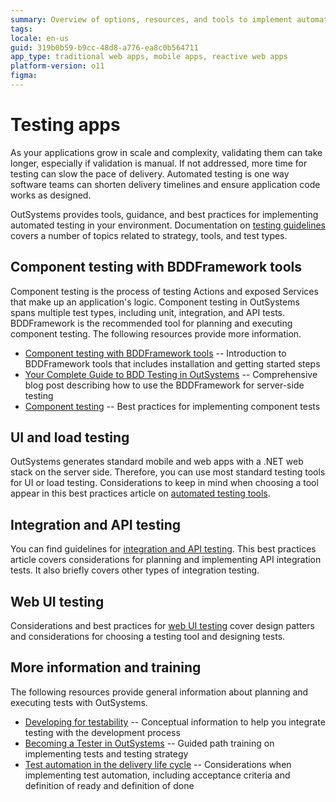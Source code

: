 ```yaml
---
summary: Overview of options, resources, and tools to implement automated testing in your OutSystems environment .
tags: 
locale: en-us
guid: 319b0b59-b9cc-48d8-a776-ea8c0b564711
app_type: traditional web apps, mobile apps, reactive web apps
platform-version: o11
figma:
---
```

# Testing apps

As your applications grow in scale and complexity, validating them can take longer, especially if validation is manual. If not addressed, more time for testing can slow the pace of delivery. Automated testing is one way software teams can shorten delivery timelines and ensure application code works as designed.

OutSystems provides tools, guidance, and best practices for implementing automated testing in your environment. Documentation on [testing guidelines](automated-testing/testing-guidelines.md) covers a number of topics related to strategy, tools, and test types. 

## Component testing with BDDFramework tools
Component testing is the process of testing Actions and exposed Services that make up an application's logic. Component testing in OutSystems spans multiple test types, including unit, integration, and API tests. BDDFramework is the recommended tool for planning and executing component testing. The following resources provide more information.

* [Component testing with BDDFramework tools](testing-bdd-framework.md) -- Introduction to BDDFramework tools that includes installation and getting started steps
* [Your Complete Guide to BDD Testing in OutSystems](https://www.outsystems.com/blog/posts/bdd-testing/) -- Comprehensive blog post describing how to use the BDDFramework for server-side testing 
* [Component testing](automated-testing/component-testing.md) -- Best practices for implementing component tests


## UI and load testing
OutSystems generates standard mobile and web apps with a .NET web stack on the server side. Therefore, you can use most standard testing tools for UI or load testing. Considerations to keep in mind when choosing a tool appear in this best practices article on [automated testing tools](automated-testing/automated-testing-tools.md).

## Integration and API testing
You can find guidelines for [integration and API testing](automated-testing/integration-api-testing.md). This best practices article covers considerations for planning and implementing API integration tests. It also briefly covers other types of integration testing. 

## Web UI testing
Considerations and best practices for [web UI testing](automated-testing/web-ui-testing.md) cover design patters and considerations for choosing a testing tool and designing tests. 

## More information and training 
The following resources provide general information about planning and executing tests with OutSystems.

* [Developing for testability](develop-test.md) -- Conceptual information to help you integrate testing with the development process
* [Becoming a Tester in OutSystems](https://www.outsystems.com/training/paths/10/becoming-a-tester-in-outsystems) -- Guided path training on implementing tests and testing strategy  
* [Test automation in the delivery life cycle](test-automation-in-delivery-lifecycle.md) -- 
Considerations when implementing test automation, including acceptance criteria and definition of ready and definition of done
